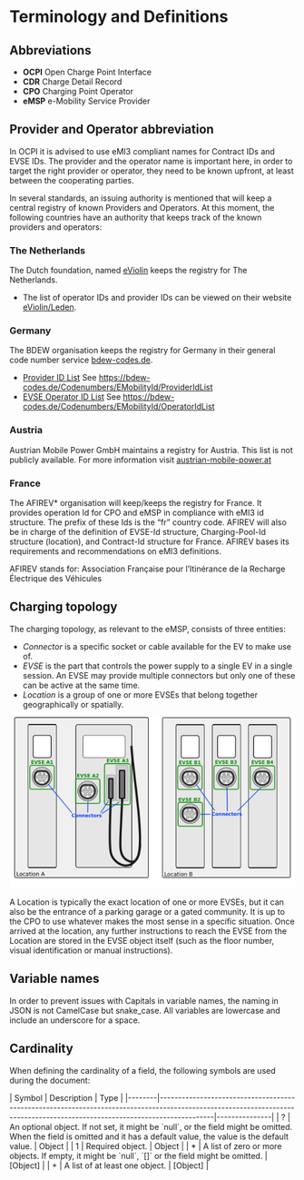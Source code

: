 # Terminology and Definitions

## Abbreviations

 * **OCPI** Open Charge Point Interface
 * **CDR** Charge Detail Record
 * **CPO** Charging Point Operator
 * **eMSP** e-Mobility Service Provider

## Provider and Operator abbreviation
In OCPI it is advised to use eMI3 compliant names for Contract IDs and EVSE IDs. The provider and the operator name is important here, in order to target the right provider or operator, they need to be known upfront, at least between the cooperating parties. 

In several standards, an issuing authority is mentioned that will keep a central registry of known Providers and Operators. 
At this moment, the following countries have an authority that keeps track of the known providers and operators:

### The Netherlands

The Dutch foundation, named [eViolin](http://www.eviolin.nl) keeps the registry for The Netherlands. 

 * The list of operator IDs and provider IDs can be viewed on their website [eViolin/Leden](http://www.eviolin.nl/index.php/leden/). 

### Germany

The BDEW organisation keeps the registry for Germany in their general code number service [bdew-codes.de](https://bdew-codes.de/).

 * [Provider ID List](https://bdew-codes.de/Codenumbers/EMobilityId/ProviderIdList) See https://bdew-codes.de/Codenumbers/EMobilityId/ProviderIdList
 * [EVSE Operator ID List](https://bdew-codes.de/Codenumbers/EMobilityId/OperatorIdList)  See https://bdew-codes.de/Codenumbers/EMobilityId/OperatorIdList

### Austria

Austrian Mobile Power GmbH maintains a registry for Austria. This list is not publicly available.
For more information visit [austrian-mobile-power.at](http://austrian-mobile-power.at/tools/id-vergabe/information/)

### France
The AFIREV* organisation will keep/keeps the registry for France. It provides operation Id for CPO and eMSP in compliance with eMI3 id structure. The prefix of these Ids is the “fr” country code. AFIREV will also be in charge of the definition of EVSE-Id structure, Charging-Pool-Id structure (location), and Contract-Id structure for France. AFIREV bases its requirements and recommendations on eMI3 definitions.
 
AFIREV stands for: Association Française pour l’Itinérance de la Recharge Électrique des Véhicules


## Charging topology

The charging topology, as relevant to the eMSP, consists of three entities:

* *Connector* is a specific socket or cable available for the EV to make use of.
* *EVSE* is the part that controls the power supply to a single EV in a single session. An EVSE may provide multiple connectors but only one of these can be active at the same time.
* *Location* is a group of one or more EVSEs that belong together geographically or spatially.

![Topology](data/topology.png)

A Location is typically the exact location of one or more EVSEs, but it can also be the entrance of a parking garage or a gated community. It is up to the CPO to use whatever makes the most sense in a specific situation. Once arrived at the location, any further instructions to reach the EVSE from the Location are stored in the EVSE object itself (such as the floor number, visual identification or manual instructions).


## Variable names

In order to prevent issues with Capitals in variable names, the naming in JSON is not CamelCase but snake_case. All variables are lowercase and include an underscore for a space.


## Cardinality

When defining the cardinality of a field, the following symbols are used during the document:

<div><!-- ---------------------------------------------------------------------- --></div>
| Symbol | Description                                                                                                                                                               | Type          |
|--------|---------------------------------------------------------------------------------------------------------------------------------------------------------------------------|---------------|
| ?      | An optional object. If not set, it might be `null`, or the field might be omitted. When the field is omitted and it has a default value, the value is the default value.  | Object        |
| 1      | Required object.                                                                                                                                                          | Object        |
| *      | A list of zero or more objects. If empty, it might be `null`, `[]` or the field might be omitted.                                                                         | [Object]      |
| +      | A list of at least one object.                                                                                                                                            | [Object]      |
<div><!-- ---------------------------------------------------------------------- --></div>

 
